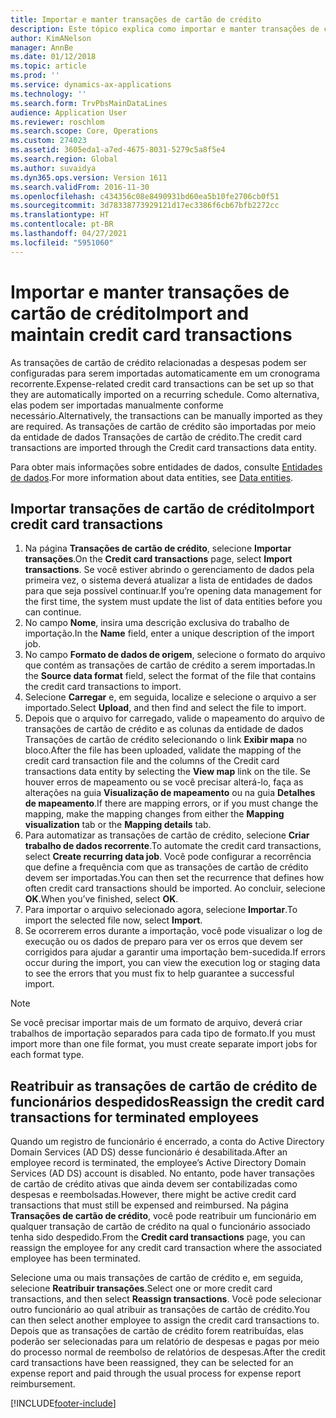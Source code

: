 ```yaml
---
title: Importar e manter transações de cartão de crédito
description: Este tópico explica como importar e manter transações de cartão de crédito relacionadas a despesas. Essas transações podem ser configuradas para que sejam importadas automaticamente em uma programação recorrente ou podem ser importadas manualmente conforme necessário.
author: KimANelson
manager: AnnBe
ms.date: 01/12/2018
ms.topic: article
ms.prod: ''
ms.service: dynamics-ax-applications
ms.technology: ''
ms.search.form: TrvPbsMainDataLines
audience: Application User
ms.reviewer: roschlom
ms.search.scope: Core, Operations
ms.custom: 274023
ms.assetid: 3605eda1-a7ed-4675-8031-5279c5a8f5e4
ms.search.region: Global
ms.author: suvaidya
ms.dyn365.ops.version: Version 1611
ms.search.validFrom: 2016-11-30
ms.openlocfilehash: c434356c08e8490931bd60ea5b10fe2706cb0f51
ms.sourcegitcommit: 3d78338773929121d17ec3386f6cb67bfb2272cc
ms.translationtype: HT
ms.contentlocale: pt-BR
ms.lasthandoff: 04/27/2021
ms.locfileid: "5951060"
---
```

# <a name="import-and-maintain-credit-card-transactions"></a><span data-ttu-id="a6bdc-104">Importar e manter transações de cartão de crédito</span><span class="sxs-lookup"><span data-stu-id="a6bdc-104">Import and maintain credit card transactions</span></span>

<span data-ttu-id="a6bdc-105">As transações de cartão de crédito relacionadas a despesas podem ser configuradas para serem importadas automaticamente em um cronograma recorrente.</span><span class="sxs-lookup"><span data-stu-id="a6bdc-105">Expense-related credit card transactions can be set up so that they are automatically imported on a recurring schedule.</span></span> <span data-ttu-id="a6bdc-106">Como alternativa, elas podem ser importadas manualmente conforme necessário.</span><span class="sxs-lookup"><span data-stu-id="a6bdc-106">Alternatively, the transactions can be manually imported as they are required.</span></span> <span data-ttu-id="a6bdc-107">As transações de cartão de crédito são importadas por meio da entidade de dados Transações de cartão de crédito.</span><span class="sxs-lookup"><span data-stu-id="a6bdc-107">The credit card transactions are imported through the Credit card transactions data entity.</span></span>

<span data-ttu-id="a6bdc-108">Para obter mais informações sobre entidades de dados, consulte [Entidades de dados](/dynamics365/fin-ops-core/dev-itpro/data-entities/data-entities).</span><span class="sxs-lookup"><span data-stu-id="a6bdc-108">For more information about data entities, see [Data entities](/dynamics365/fin-ops-core/dev-itpro/data-entities/data-entities).</span></span>

## <a name="import-credit-card-transactions"></a><span data-ttu-id="a6bdc-109">Importar transações de cartão de crédito</span><span class="sxs-lookup"><span data-stu-id="a6bdc-109">Import credit card transactions</span></span>

1. <span data-ttu-id="a6bdc-110">Na página **Transações de cartão de crédito**, selecione **Importar transações**.</span><span class="sxs-lookup"><span data-stu-id="a6bdc-110">On the **Credit card transactions** page, select **Import transactions**.</span></span> <span data-ttu-id="a6bdc-111">Se você estiver abrindo o gerenciamento de dados pela primeira vez, o sistema deverá atualizar a lista de entidades de dados para que seja possível continuar.</span><span class="sxs-lookup"><span data-stu-id="a6bdc-111">If you’re opening data management for the first time, the system must update the list of data entities before you can continue.</span></span>
2. <span data-ttu-id="a6bdc-112">No campo **Nome**, insira uma descrição exclusiva do trabalho de importação.</span><span class="sxs-lookup"><span data-stu-id="a6bdc-112">In the **Name** field, enter a unique description of the import job.</span></span>
3. <span data-ttu-id="a6bdc-113">No campo **Formato de dados de origem**, selecione o formato do arquivo que contém as transações de cartão de crédito a serem importadas.</span><span class="sxs-lookup"><span data-stu-id="a6bdc-113">In the **Source data format** field, select the format of the file that contains the credit card transactions to import.</span></span>
4. <span data-ttu-id="a6bdc-114">Selecione **Carregar** e, em seguida, localize e selecione o arquivo a ser importado.</span><span class="sxs-lookup"><span data-stu-id="a6bdc-114">Select **Upload**, and then find and select the file to import.</span></span>
5. <span data-ttu-id="a6bdc-115">Depois que o arquivo for carregado, valide o mapeamento do arquivo de transações de cartão de crédito e as colunas da entidade de dados Transações de cartão de crédito selecionando o link **Exibir mapa** no bloco.</span><span class="sxs-lookup"><span data-stu-id="a6bdc-115">After the file has been uploaded, validate the mapping of the credit card transaction file and the columns of the Credit card transactions data entity by selecting the **View map** link on the tile.</span></span> <span data-ttu-id="a6bdc-116">Se houver erros de mapeamento ou se você precisar alterá-lo, faça as alterações na guia **Visualização de mapeamento** ou na guia **Detalhes de mapeamento**.</span><span class="sxs-lookup"><span data-stu-id="a6bdc-116">If there are mapping errors, or if you must change the mapping, make the mapping changes from either the **Mapping visualization** tab or the **Mapping details** tab.</span></span>
6. <span data-ttu-id="a6bdc-117">Para automatizar as transações de cartão de crédito, selecione **Criar trabalho de dados recorrente**.</span><span class="sxs-lookup"><span data-stu-id="a6bdc-117">To automate the credit card transactions, select **Create recurring data job**.</span></span> <span data-ttu-id="a6bdc-118">Você pode configurar a recorrência que define a frequência com que as transações de cartão de crédito devem ser importadas.</span><span class="sxs-lookup"><span data-stu-id="a6bdc-118">You can then set the recurrence that defines how often credit card transactions should be imported.</span></span> <span data-ttu-id="a6bdc-119">Ao concluir, selecione **OK**.</span><span class="sxs-lookup"><span data-stu-id="a6bdc-119">When you’ve finished, select **OK**.</span></span>
7. <span data-ttu-id="a6bdc-120">Para importar o arquivo selecionado agora, selecione **Importar**.</span><span class="sxs-lookup"><span data-stu-id="a6bdc-120">To import the selected file now, select **Import**.</span></span>
8. <span data-ttu-id="a6bdc-121">Se ocorrerem erros durante a importação, você pode visualizar o log de execução ou os dados de preparo para ver os erros que devem ser corrigidos para ajudar a garantir uma importação bem-sucedida.</span><span class="sxs-lookup"><span data-stu-id="a6bdc-121">If errors occur during the import, you can view the execution log or staging data to see the errors that you must fix to help guarantee a successful import.</span></span>

> [!NOTE]
> <span data-ttu-id="a6bdc-122">Se você precisar importar mais de um formato de arquivo, deverá criar trabalhos de importação separados para cada tipo de formato.</span><span class="sxs-lookup"><span data-stu-id="a6bdc-122">If you must import more than one file format, you must create separate import jobs for each format type.</span></span>

## <a name="reassign-the-credit-card-transactions-for-terminated-employees"></a><span data-ttu-id="a6bdc-123">Reatribuir as transações de cartão de crédito de funcionários despedidos</span><span class="sxs-lookup"><span data-stu-id="a6bdc-123">Reassign the credit card transactions for terminated employees</span></span>

<span data-ttu-id="a6bdc-124">Quando um registro de funcionário é encerrado, a conta do Active Directory Domain Services (AD DS) desse funcionário é desabilitada.</span><span class="sxs-lookup"><span data-stu-id="a6bdc-124">After an employee record is terminated, the employee’s Active Directory Domain Services (AD DS) account is disabled.</span></span> <span data-ttu-id="a6bdc-125">No entanto, pode haver transações de cartão de crédito ativas que ainda devem ser contabilizadas como despesas e reembolsadas.</span><span class="sxs-lookup"><span data-stu-id="a6bdc-125">However, there might be active credit card transactions that must still be expensed and reimbursed.</span></span> <span data-ttu-id="a6bdc-126">Na página **Transações de cartão de crédito**, você pode reatribuir um funcionário em qualquer transação de cartão de crédito na qual o funcionário associado tenha sido despedido.</span><span class="sxs-lookup"><span data-stu-id="a6bdc-126">From the **Credit card transactions** page, you can reassign the employee for any credit card transaction where the associated employee has been terminated.</span></span>

<span data-ttu-id="a6bdc-127">Selecione uma ou mais transações de cartão de crédito e, em seguida, selecione **Reatribuir transações**.</span><span class="sxs-lookup"><span data-stu-id="a6bdc-127">Select one or more credit card transactions, and then select **Reassign transactions**.</span></span> <span data-ttu-id="a6bdc-128">Você pode selecionar outro funcionário ao qual atribuir as transações de cartão de crédito.</span><span class="sxs-lookup"><span data-stu-id="a6bdc-128">You can then select another employee to assign the credit card transactions to.</span></span> <span data-ttu-id="a6bdc-129">Depois que as transações de cartão de crédito forem reatribuídas, elas poderão ser selecionadas para um relatório de despesas e pagas por meio do processo normal de reembolso de relatórios de despesas.</span><span class="sxs-lookup"><span data-stu-id="a6bdc-129">After the credit card transactions have been reassigned, they can be selected for an expense report and paid through the usual process for expense report reimbursement.</span></span>


[!INCLUDE[footer-include](../includes/footer-banner.md)]